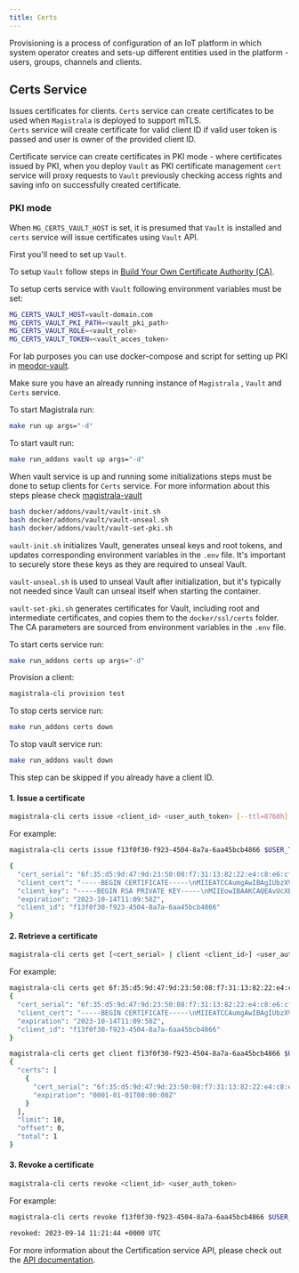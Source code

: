 ```yaml
---
title: Certs
---
```



Provisioning is a process of configuration of an IoT platform in which system operator creates and sets-up different entities used in the platform - users, groups, channels and clients.

## Certs Service

Issues certificates for clients. `Certs` service can create certificates to be used when `Magistrala` is deployed to support mTLS.  
`Certs` service will create certificate for valid client ID if valid user token is passed and user is owner of the provided client ID.

Certificate service can create certificates in PKI mode - where certificates issued by PKI, when you deploy `Vault` as PKI certificate management `cert` service will proxy requests to `Vault` previously checking access rights and saving info on successfully created certificate.

### PKI mode

When `MG_CERTS_VAULT_HOST` is set, it is presumed that `Vault` is installed and `certs` service will issue certificates using `Vault` API.

First you'll need to set up `Vault`.

To setup `Vault` follow steps in [Build Your Own Certificate Authority (CA)][vault-pki-engine].

To setup certs service with `Vault` following environment variables must be set:

```bash
MG_CERTS_VAULT_HOST=vault-domain.com
MG_CERTS_VAULT_PKI_PATH=<vault_pki_path>
MG_CERTS_VAULT_ROLE=<vault_role>
MG_CERTS_VAULT_TOKEN=<vault_acces_token>
```

For lab purposes you can use docker-compose and script for setting up PKI in [meodor-vault][meodor-vault].

Make sure you have an already running instance of `Magistrala` , `Vault` and `Certs` service.

To start Magistrala run:

```bash
make run up args="-d"
```

To start vault run:

```bash
make run_addons vault up args="-d"
```

When vault service is up and running some initializations steps must be done to setup clients for `Certs` service. For more information about this steps please check [magistrala-vault][magistrala-vault]

```bash
bash docker/addons/vault/vault-init.sh
bash docker/addons/vault/vault-unseal.sh
bash docker/addons/vault/vault-set-pki.sh
```

`vault-init.sh` initializes Vault, generates unseal keys and root tokens, and updates corresponding environment variables in the `.env` file. It's important to securely store these keys as they are required to unseal Vault.

`vault-unseal.sh` is used to unseal Vault after initialization, but it's typically not needed since Vault can unseal itself when starting the container.

`vault-set-pki.sh` generates certificates for Vault, including root and intermediate certificates, and copies them to the `docker/ssl/certs` folder. The CA parameters are sourced from environment variables in the `.env` file.

To start certs service run:

```bash
make run_addons certs up args="-d"
```

Provision a client:

```bash
magistrala-cli provision test
```

To stop certs service run:

```bash
make run_addons certs down
```

To stop vault service run:

```bash
make run_addons vault down
```

This step can be skipped if you already have a client ID.

#### 1. Issue a certificate

```bash
magistrala-cli certs issue <client_id> <user_auth_token> [--ttl=8760h]
```

For example:

```bash
magistrala-cli certs issue f13f0f30-f923-4504-8a7a-6aa45bcb4866 $USER_TOKEN

{
  "cert_serial": "6f:35:d5:9d:47:9d:23:50:08:f7:31:13:82:22:e4:c8:e6:cf:2c:c1",
  "client_cert": "-----BEGIN CERTIFICATE-----\nMIIEATCCAumgAwIBAgIUbzXVnUedI1AI9zETgiLkyObPLMEwDQYJKoZIhvcNAQEL\nBQAwLjEsMCoGA1UEAxMjbWFpbmZsdXguY29tIEludGVybWVkaWF0ZSBBdXRob3Jp\ndHkwHhcNMjMwOTE0MTEwOTI5WhcNMjMxMDE0MTEwOTU4WjAvMS0wKwYDVQQDEyRi\nYTFmMmIxNi01MjA3LTQ2MDgtYTRkZS01ZmFiZmI4NjI3YzIwggEiMA0GCSqGSIb3\nDQEBAQUAA4IBDwAwggEKAoIBAQC9RxcHaTzn18vBdWWZf37K8Grc5dLW/m8vhwOJ\n8oe3iPUiE7xFijIXKw236R1NBh8fLT6/2lia/p4acZtls3yFRphooDwP7S2OiJRI\ngGb/r0SYmSnQKjHbdbixauNECGk1TDNSGvmpNSzvAZvYSJAvd5ZpYf/8Db9IBW0N\nvbI7TfIJHay8vC/0rn1BsmC3x+3nEm0W+Z5udC/UT4+pQn7QWrBsxjVT4r5WY0SQ\nkVhA9Wo+Wpzmy1CMC4X6yLmiIHmfRFlktDxKgPpyy/3zhAE2CkBpT7JEQ723Mv+m\n37oM2EJog+tgIZMExxDbw3Epqgo07B9DWpSZSBHCISeN/TzdAgMBAAGjggEUMIIB\nEDAOBgNVHQ8BAf8EBAMCA6gwHQYDVR0lBBYwFAYIKwYBBQUHAwEGCCsGAQUFBwMC\nMB0GA1UdDgQWBBTAoqWVu8ctNmw5CKUBxsUKVDX+PDAfBgNVHSMEGDAWgBS7dmaT\nr5vJJPtV5dReawbYKhxzYzA7BggrBgEFBQcBAQQvMC0wKwYIKwYBBQUHMAKGH2h0\ndHA6Ly92YXVsdDo4MjAwL3YxL3BraV9pbnQvY2EwLwYDVR0RBCgwJoIkYmExZjJi\nMTYtNTIwNy00NjA4LWE0ZGUtNWZhYmZiODYyN2MyMDEGA1UdHwQqMCgwJqAkoCKG\nIGh0dHA6Ly92YXVsdDo4MjAwL3YxL3BraV9pbnQvY3JsMA0GCSqGSIb3DQEBCwUA\nA4IBAQCKMmDzyWWmuSJPh3O9hppRJ6mkX9gut4jP2rwowNv7haj3iu+hR8+GnTix\nu5oy3bZdmRryhhW0XyJsbCKO/z+wsY/RfVgMxF/c1cbmEzki804+AB4a4yNhQD6g\noEEQBD58b6mFi/vPCRiGZmmo5TqMlA37jBRSVnKO/CoH1CAvjqmfWdSoO4IC4uD4\nJev+QNr9wlOimYcA/usmo7rmqz7IB9R/Laxcdkq9iZelKly/jhftEbKgGf2NR/d7\nEKVONjCEp6fL2iBaQSA/899oJJ7QPqE5X821HhBlXKvNmZnYRyUmAS2h1jnxtovp\nsNGcLFRgIAFdaGl1172C7mBZF4C3\n-----END CERTIFICATE-----",
  "client_key": "-----BEGIN RSA PRIVATE KEY-----\nMIIEowIBAAKCAQEAvUcXB2k859fLwXVlmX9+yvBq3OXS1v5vL4cDifKHt4j1IhO8\nRYoyFysNt+kdTQYfHy0+v9pYmv6eGnGbZbN8hUaYaKA8D+0tjoiUSIBm/69EmJkp\n0Cox23W4sWrjRAhpNUwzUhr5qTUs7wGb2EiQL3eWaWH//A2/SAVtDb2yO03yCR2s\nvLwv9K59QbJgt8ft5xJtFvmebnQv1E+PqUJ+0FqwbMY1U+K+VmNEkJFYQPVqPlqc\n5stQjAuF+si5oiB5n0RZZLQ8SoD6csv984QBNgpAaU+yREO9tzL/pt+6DNhCaIPr\nYCGTBMcQ28NxKaoKNOwfQ1qUmUgRwiEnjf083QIDAQABAoIBADKd7kSnGgiOJwkn\nUfJIrCmtPYaxVz7zb9xv6LxdRXoJgDSKvpCCMn8LnnGOP623c18tBFjeFU/tw24i\n74G1DBnAFUX1g9pmfQZe8/injePWhSuh2hK3FfowcyHPCdPJxAjixd6xJA7iD5Aj\nCABA934aJvkrof9P1dV2zgEct6sv6GPwUgSZxTYVNyU93T/pmvodvpNTYd3uk71A\nLCC5Ojv2gEOkHUWHhMntz7bl6wcH/atk//uYoYxcjZ811tL7/7xwUbyRxFD/b6kP\niptdoXBv27eWWKOtFMgF9iNkhefSKkmHZZWIL1J5CFE8fUdddeLoOa0e7a9vhYS9\n5TMzC2kCgYEA+TJf60QP3rjEgm6bJw1h48ffkPkZTsdp083GoJB77yXUH7m9Wt9g\nlYSALN+67fnkXPEe/C9SInMDRMp9VoswOHeJCFbCNdx5Klv8KKuMZMk0yCZifhx6\nBl7IsVlmlzq3EhK1ZjOVWMxvwS7MlMpPAcsc8DGhwhv9sXW3k2nMevsCgYEAwnHx\nheuaYgE/HrE/GEcPNAwy/uyBb8wxoKavl8OKEyPH+LK8powo9xss8zi+yEYHfSQP\nnJ45Rdz/HGl5QIwD4CjA3Vrm0sTMh094DPp9KhxcOwIhK/IvUJ0deKwHRWek/+c8\nwbD6HfX2Vtu5RU9z2KS7VtazjU5TkIbKP29LoAcCgYAUKAv0JrQ16rISbsnj9cQm\nPYOK4Ws3oQ+hTzKyyB0OMfwfeNGlKQ5R6b7IYmxnVWAwWFyOP3GgUbdA+DP9LRMA\nbkLKRuI8oxG16GzUCVQ4zsGTMu+ijcEdBMus9LNEpj4qmxLLKn75CMg9UwC/REHx\nvjEgCJOx9LungAMSTGt6wwKBgQCXvSGUt6pvhreCNSGeyX1EyaxWIaxU2U11J/7p\neQ/cJdUc8Cal9cTWKV/nokXHtlaLwsNoHlVlfrOasXiM9XbkzAjN9O0iV6+gfFSc\nFDHu1djnt565U7K2vxVLoTu/XsV1ajeQk5JsJRCK8cbgHsOxscP8XWobAJ/XrkhQ\nPoMOqwKBgD8goECBKj+SofUfqKCnGf3E2MWF3kTZMfPaBcuV8TaGMWRRljMmK8YT\npew6IIkAFrsIaXxQsym2JQ+j/L2AoxQkzlf2VF4SaBfUUByT3NijSBpD/d3xRlWA\n7UUO0d72YFnPTqY98Ch/fbKnaCRL/Usv8c9nCt5IdmnihYnuvxYT\n-----END RSA PRIVATE KEY-----",
  "expiration": "2023-10-14T11:09:58Z",
  "client_id": "f13f0f30-f923-4504-8a7a-6aa45bcb4866"
}
```

#### 2. Retrieve a certificate

```bash
magistrala-cli certs get [<cert_serial> | client <client_id>] <user_auth_token>
```

For example:

```bash
magistrala-cli certs get 6f:35:d5:9d:47:9d:23:50:08:f7:31:13:82:22:e4:c8:e6:cf:2c:c1 $USER_TOKEN
{
  "cert_serial": "6f:35:d5:9d:47:9d:23:50:08:f7:31:13:82:22:e4:c8:e6:cf:2c:c1",
  "client_cert": "-----BEGIN CERTIFICATE-----\nMIIEATCCAumgAwIBAgIUbzXVnUedI1AI9zETgiLkyObPLMEwDQYJKoZIhvcNAQEL\nBQAwLjEsMCoGA1UEAxMjbWFpbmZsdXguY29tIEludGVybWVkaWF0ZSBBdXRob3Jp\ndHkwHhcNMjMwOTE0MTEwOTI5WhcNMjMxMDE0MTEwOTU4WjAvMS0wKwYDVQQDEyRi\nYTFmMmIxNi01MjA3LTQ2MDgtYTRkZS01ZmFiZmI4NjI3YzIwggEiMA0GCSqGSIb3\nDQEBAQUAA4IBDwAwggEKAoIBAQC9RxcHaTzn18vBdWWZf37K8Grc5dLW/m8vhwOJ\n8oe3iPUiE7xFijIXKw236R1NBh8fLT6/2lia/p4acZtls3yFRphooDwP7S2OiJRI\ngGb/r0SYmSnQKjHbdbixauNECGk1TDNSGvmpNSzvAZvYSJAvd5ZpYf/8Db9IBW0N\nvbI7TfIJHay8vC/0rn1BsmC3x+3nEm0W+Z5udC/UT4+pQn7QWrBsxjVT4r5WY0SQ\nkVhA9Wo+Wpzmy1CMC4X6yLmiIHmfRFlktDxKgPpyy/3zhAE2CkBpT7JEQ723Mv+m\n37oM2EJog+tgIZMExxDbw3Epqgo07B9DWpSZSBHCISeN/TzdAgMBAAGjggEUMIIB\nEDAOBgNVHQ8BAf8EBAMCA6gwHQYDVR0lBBYwFAYIKwYBBQUHAwEGCCsGAQUFBwMC\nMB0GA1UdDgQWBBTAoqWVu8ctNmw5CKUBxsUKVDX+PDAfBgNVHSMEGDAWgBS7dmaT\nr5vJJPtV5dReawbYKhxzYzA7BggrBgEFBQcBAQQvMC0wKwYIKwYBBQUHMAKGH2h0\ndHA6Ly92YXVsdDo4MjAwL3YxL3BraV9pbnQvY2EwLwYDVR0RBCgwJoIkYmExZjJi\nMTYtNTIwNy00NjA4LWE0ZGUtNWZhYmZiODYyN2MyMDEGA1UdHwQqMCgwJqAkoCKG\nIGh0dHA6Ly92YXVsdDo4MjAwL3YxL3BraV9pbnQvY3JsMA0GCSqGSIb3DQEBCwUA\nA4IBAQCKMmDzyWWmuSJPh3O9hppRJ6mkX9gut4jP2rwowNv7haj3iu+hR8+GnTix\nu5oy3bZdmRryhhW0XyJsbCKO/z+wsY/RfVgMxF/c1cbmEzki804+AB4a4yNhQD6g\noEEQBD58b6mFi/vPCRiGZmmo5TqMlA37jBRSVnKO/CoH1CAvjqmfWdSoO4IC4uD4\nJev+QNr9wlOimYcA/usmo7rmqz7IB9R/Laxcdkq9iZelKly/jhftEbKgGf2NR/d7\nEKVONjCEp6fL2iBaQSA/899oJJ7QPqE5X821HhBlXKvNmZnYRyUmAS2h1jnxtovp\nsNGcLFRgIAFdaGl1172C7mBZF4C3\n-----END CERTIFICATE-----",
  "expiration": "2023-10-14T11:09:58Z",
  "client_id": "f13f0f30-f923-4504-8a7a-6aa45bcb4866"
}
```

```bash
magistrala-cli certs get client f13f0f30-f923-4504-8a7a-6aa45bcb4866 $USER_TOKEN
{
  "certs": [
    {
      "cert_serial": "6f:35:d5:9d:47:9d:23:50:08:f7:31:13:82:22:e4:c8:e6:cf:2c:c1",
      "expiration": "0001-01-01T00:00:00Z"
    }
  ],
  "limit": 10,
  "offset": 0,
  "total": 1
}
```

#### 3. Revoke a certificate

```bash
magistrala-cli certs revoke <client_id> <user_auth_token>
```

For example:

```bash
magistrala-cli certs revoke f13f0f30-f923-4504-8a7a-6aa45bcb4866 $USER_TOKEN

revoked: 2023-09-14 11:21:44 +0000 UTC
```

For more information about the Certification service API, please check out the [API documentation][api-docs].

[vault-pki-engine]: https://learn.hashicorp.com/tutorials/vault/pki-engine
[meodor-vault]: https://github.com/mteodor/vault
[api-docs]: https://docs.api.supermq.abstractmachines.fr/?urls.primaryName=api%2Fcerts.yaml
[magistrala-vault]: https://github.com/absmach/magistrala/blob/main/docker/addons/vault/README.md#setup
